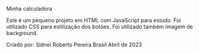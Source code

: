 Minha calculadora

Este é um pequeno projeto em HTML com JavaScript para estudo.
Foi utilizado CSS para estilização dos botões.
Foi utilizado também imagem de background.

Criado por:
Sidnei Roberto Pereira
Brasil
Abril de 2023
